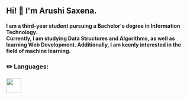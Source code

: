### <h2 slign="center">Hi! 👋 I'm Arushi Saxena.</h2>

<!--
**saxena-arushi/saxena-arushi** is a ✨ _special_ ✨ repository because its `README.md` (this file) appears on your GitHub profile.

Here are some ideas to get you started:

- 🔭 I’m currently working on ...
- 🌱 I’m currently learning ...
- 👯 I’m looking to collaborate on ...
- 🤔 I’m looking for help with ...
- 💬 Ask me about ...
- 📫 How to reach me: ...
- 😄 Pronouns: ...
- ⚡ Fun fact: ...
-->


          
 <body>
          <h4 align="left">I am a third-year student pursuing a Bachelor's degree in Information Technology. <br> 
Currently, I am studying Data Structures and Algorithms, as well as learning Web Development. 
                    Additionally, I am keenly interested in the field of machine learning.  </h4>

          

<h3>✏️ Languages:   </h3>

<p align="left"> 
            <img src="https://cdn.jsdelivr.net/gh/devicons/devicon/icons/c/c-original.svg" width="40" height="40"/>
          
          
           
<!--           </p> -->
          
  

          
          
